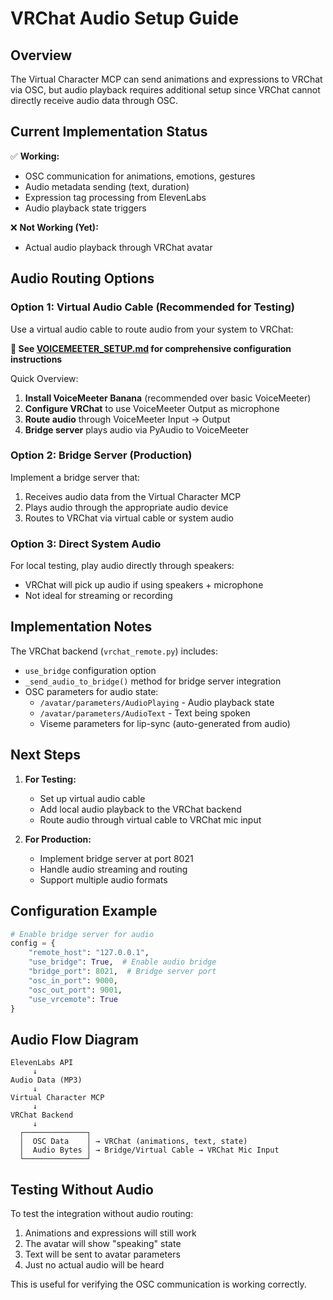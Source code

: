 # VRChat Audio Setup Guide

## Overview

The Virtual Character MCP can send animations and expressions to VRChat via OSC, but audio playback requires additional setup since VRChat cannot directly receive audio data through OSC.

## Current Implementation Status

✅ **Working:**
- OSC communication for animations, emotions, gestures
- Audio metadata sending (text, duration)
- Expression tag processing from ElevenLabs
- Audio playback state triggers

❌ **Not Working (Yet):**
- Actual audio playback through VRChat avatar

## Audio Routing Options

### Option 1: Virtual Audio Cable (Recommended for Testing)
Use a virtual audio cable to route audio from your system to VRChat:

**📖 See [VOICEMEETER_SETUP.md](./VOICEMEETER_SETUP.md) for comprehensive configuration instructions**

Quick Overview:
1. **Install VoiceMeeter Banana** (recommended over basic VoiceMeeter)
2. **Configure VRChat** to use VoiceMeeter Output as microphone
3. **Route audio** through VoiceMeeter Input → Output
4. **Bridge server** plays audio via PyAudio to VoiceMeeter

### Option 2: Bridge Server (Production)
Implement a bridge server that:
1. Receives audio data from the Virtual Character MCP
2. Plays audio through the appropriate audio device
3. Routes to VRChat via virtual cable or system audio

### Option 3: Direct System Audio
For local testing, play audio directly through speakers:
- VRChat will pick up audio if using speakers + microphone
- Not ideal for streaming or recording

## Implementation Notes

The VRChat backend (`vrchat_remote.py`) includes:
- `use_bridge` configuration option
- `_send_audio_to_bridge()` method for bridge server integration
- OSC parameters for audio state:
  - `/avatar/parameters/AudioPlaying` - Audio playback state
  - `/avatar/parameters/AudioText` - Text being spoken
  - Viseme parameters for lip-sync (auto-generated from audio)

## Next Steps

1. **For Testing:**
   - Set up virtual audio cable
   - Add local audio playback to the VRChat backend
   - Route audio through virtual cable to VRChat mic input

2. **For Production:**
   - Implement bridge server at port 8021
   - Handle audio streaming and routing
   - Support multiple audio formats

## Configuration Example

```python
# Enable bridge server for audio
config = {
    "remote_host": "127.0.0.1",
    "use_bridge": True,  # Enable audio bridge
    "bridge_port": 8021,  # Bridge server port
    "osc_in_port": 9000,
    "osc_out_port": 9001,
    "use_vrcemote": True
}
```

## Audio Flow Diagram

```
ElevenLabs API
     ↓
Audio Data (MP3)
     ↓
Virtual Character MCP
     ↓
VRChat Backend
     ↓
  ┌──────────────┐
  │  OSC Data    │ → VRChat (animations, text, state)
  │  Audio Bytes │ → Bridge/Virtual Cable → VRChat Mic Input
  └──────────────┘
```

## Testing Without Audio

To test the integration without audio routing:
1. Animations and expressions will still work
2. The avatar will show "speaking" state
3. Text will be sent to avatar parameters
4. Just no actual audio will be heard

This is useful for verifying the OSC communication is working correctly.
